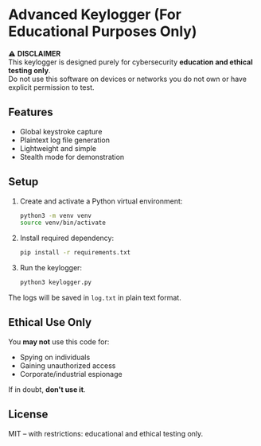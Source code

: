 # Advanced Keylogger (For Educational Purposes Only)

⚠️ **DISCLAIMER**  
This keylogger is designed purely for cybersecurity **education and ethical testing only**.  
Do not use this software on devices or networks you do not own or have explicit permission to test.

## Features
- Global keystroke capture
- Plaintext log file generation
- Lightweight and simple
- Stealth mode for demonstration

## Setup

1. Create and activate a Python virtual environment:
    ```bash
    python3 -m venv venv
    source venv/bin/activate
    ```

2. Install required dependency:
    ```bash
    pip install -r requirements.txt
    ```

3. Run the keylogger:
    ```bash
    python3 keylogger.py
    ```

The logs will be saved in `log.txt` in plain text format.


## Ethical Use Only
You **may not** use this code for:
- Spying on individuals
- Gaining unauthorized access
- Corporate/industrial espionage

If in doubt, **don't use it**.

## License
MIT – with restrictions: educational and ethical testing only.
